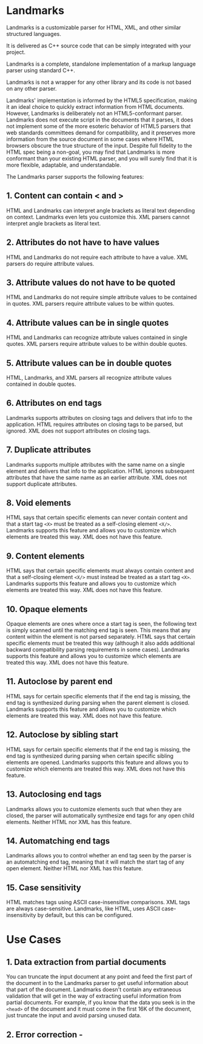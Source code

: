 # Landmarks
Landmarks is a customizable parser for HTML, XML, and other similar structured languages.

It is delivered as C++ source code that can be simply integrated with your project.

Landmarks is a complete, standalone implementation of a markup language parser using standard C++.

Landmarks is not a wrapper for any other library and its code is not based on any other parser.

Landmarks' implementation is informed by the HTML5 specification, making it an ideal choice to quickly extract information from HTML documents. However, Landmarks is deliberately not an HTML5-conformant parser. Landmarks does not execute script in the documents that it parses, it does not implement some of the more esoteric behavior of HTML5 parsers that web standards committees demand for compatibility, and it preserves more information from the source document in some cases where HTML browsers obscure the true structure of the input. Despite full fidelity to the HTML spec being a non-goal, you may find that Landmarks is more conformant than your existing HTML parser, and you will surely find that it is more flexible, adaptable, and understandable.

The Landmarks parser supports the following features:

## 1. Content can contain < and >
HTML and Landmarks can interpret angle brackets as literal text depending on context. Landmarks even lets you customize this. XML parsers cannot interpret angle brackets as literal text.

## 2. Attributes do not have to have values
HTML and Landmarks do not require each attribute to have a value. XML parsers do require attribute values.

## 3. Attribute values do not have to be quoted
HTML and Landmarks do not require simple attribute values to be contained in quotes. XML parsers require attribute values to be within quotes.

## 4. Attribute values can be in single quotes
HTML and Landmarks can recognize attribute values contained in single quotes. XML parsers require attribute values to be within double quotes.

## 5. Attribute values can be in double quotes
HTML, Landmarks, and XML parsers all recognize attribute values contained in double quotes.

## 6. Attributes on end tags
Landmarks supports attributes on closing tags and delivers that info to the application. HTML requires attributes on closing tags to be parsed, but ignored. XML does not support attributes on closing tags.

## 7. Duplicate attributes
Landmarks supports multiple attributes with the same name on a single element and delivers that info to the application. HTML ignores subsequent attributes that have the same name as an earlier attribute. XML does not support duplicate attributes.

## 8. Void elements
HTML says that certain specific elements can never contain content and that a start tag `<X>` must be treated as a self-closing element `<X/>`. Landmarks supports this feature and allows you to customize which elements are treated this way. XML does not have this feature.

## 9. Content elements
HTML says that certain specific elements must always contain content and that a self-closing element `<X/>` must instead be treated as a start tag `<X>`. Landmarks supports this feature and allows you to customize which elements are treated this way. XML does not have this feature.

## 10. Opaque elements
Opaque elements are ones where once a start tag is seen, the following text is simply scanned until the matching end tag is seen. This means that any content within the element is not parsed separately. HTML says that certain specific elements must be treated this way (although it also adds additional backward compatibility parsing requirements in some cases). Landmarks supports this feature and allows you to customize which elements are treated this way. XML does not have this feature.

## 11. Autoclose by parent end
HTML says for certain specific elements that if the end tag is missing, the end tag is synthesized during parsing when the parent element is closed. Landmarks supports this feature and allows you to customize which elements are treated this way. XML does not have this feature.

## 12. Autoclose by sibling start
HTML says for certain specific elements that if the end tag is missing, the end tag is synthesized during parsing when certain specific sibling elements are opened. Landmarks supports this feature and allows you to customize which elements are treated this way. XML does not have this feature.

## 13. Autoclosing end tags
Landmarks allows you to customize elements such that when they are closed, the parser will automatically synthesize end tags for any open child elements. Neither HTML nor XML has this feature.

## 14. Automatching end tags
Landmarks allows you to control whether an end tag seen by the parser is an automatching end tag, meaning that it will match the start tag of any open element. Neither HTML nor XML has this feature.

## 15. Case sensitivity
HTML matches tags using ASCII case-insensitive comparisons. XML tags are always case-sensitive. Landmarks, like HTML, uses ASCII case-insensitivity by default, but this can be configured.


# Use Cases

## 1. Data extraction from partial documents

You can truncate the input document at any point and feed the first part of the document in to the Landmarks parser to get useful information about that part of the document. Landmarks doesn't contain any extraneous validation that will get in the way of extracting useful information from partial documents. For example, if you know that the data you seek is in the `<head>` of the document and it must come in the first 16K of the document, just truncate the input and avoid parsing unused data.

## 2. Error correction - 
